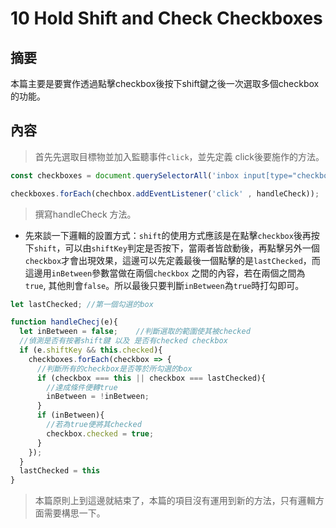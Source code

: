 # 10 Hold Shift and Check Checkboxes

## 摘要

本篇主要是要實作透過點擊checkbox後按下shift鍵之後一次選取多個checkbox的功能。



## 內容

> 首先先選取目標物並加入監聽事件`click`，並先定義 click後要施作的方法。

```javascript
const checkboxes = document.querySelectorAll('inbox input[type="checkbox"]');

checkboxes.forEach(chechbox.addEventListener('click' , handleCheck));
```

>撰寫handleCheck 方法。

- 先來談一下邏輯的設置方式：`shift`的使用方式應該是在點擊`checkbox`後再按下`shift`，可以由`shiftKey`判定是否按下，當兩者皆啟動後，再點擊另外一個 `checkbox`才會出現效果，這邊可以先定義最後一個點擊的是`lastChecked`，而這邊用`inBetween`參數當做在兩個`checkbox` 之間的內容，若在兩個之間為`true`, 其他則會`false`。所以最後只要判斷`inBetween`為`true`時打勾即可。

```javascript
let lastChecked; //第一個勾選的box

function handleChecj(e){
  let inBetween = false;    //判斷選取的範圍使其被checked
  //偵測是否有按著shift鍵 以及 是否有checked checkbox
  if (e.shiftKey && this.checked){
    checkboxes.forEach(checkbox => {
      //判斷所有的checkbox是否等於所勾選的box
      if (checkbox === this || checkbox === lastChecked){
        //達成條件便轉true
        inBetween = !inBetween;
      }
      if (inBetween){
        //若為true便將其checked
        checkbox.checked = true;
      }
    });
  }
  lastChecked = this
}
```

> 本篇原則上到這邊就結束了，本篇的項目沒有運用到新的方法，只有邏輯方面需要構思一下。
